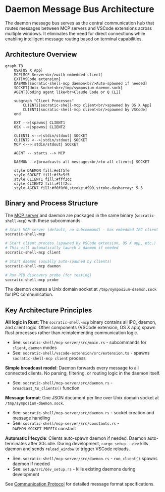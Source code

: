 # Daemon Message Bus Architecture

The daemon message bus serves as the central communication hub that routes messages between MCP servers and VSCode extensions across multiple windows. It eliminates the need for direct connections while enabling intelligent message routing based on terminal capabilities.

## Architecture Overview

```mermaid
graph TB
    OSX[OS X App]
    MCP[MCP Server<br/>with embedded client]
    EXT[VSCode extension]
    DAEMON[socratic-shell-mcp daemon<br/>Auto-spawned if needed]
    SOCKET[Unix Socket<br>/tmp/symposium-daemon.sock]
    AGENT[Coding agent like<br>Claude Code or Q CLI]
    
    subgraph "Client Processes"
        CLIENT2[socratic-shell-mcp client<br/>spawned by OS X App]
        CLIENT1[socratic-shell-mcp client<br/>spawned by VSCode]
    end
    
    EXT -->|spawns| CLIENT1
    OSX -->|spawns| CLIENT2
    
    CLIENT1 <-->|stdin/stdout| SOCKET
    CLIENT2 <-->|stdin/stdout| SOCKET
    MCP <-->|stdin/stdout| SOCKET

    AGENT -- starts --> MCP
    
    DAEMON -->|broadcasts all messages<br/>to all clients| SOCKET
    
    style DAEMON fill:#e1f5fe
    style SOCKET fill:#f3e5f5
    style CLIENT1 fill:#fff2cc
    style CLIENT2 fill:#fff2cc
    style AGENT fill:#f0f0f0,stroke:#999,stroke-dasharray: 5 5
```

## Binary and Process Structure

The [MCP server](./mcp-server.md) and daemon are packaged in the same binary (`socratic-shell-mcp`) with these subcommands:

```bash
# Start MCP server (default, no subcommand) - has embedded IPC client
socratic-shell-mcp

# Start client process (spawned by VSCode extension, OS X app, etc.)
# This will automatically launch a daemon if needed
socratic-shell-mcp client

# Start daemon (usually auto-spawned by clients)  
socratic-shell-mcp daemon

# Run PID discovery probe (for testing)
socratic-shell-mcp probe
```

The daemon creates a Unix domain socket at `/tmp/symposium-daemon.sock` for IPC communication.

## Key Architecture Principles

**All logic in Rust**: The `socratic-shell-mcp` binary contains all IPC, daemon, and client logic. Other components (VSCode extension, OS X app) spawn Rust processes rather than reimplementing communication logic.
- See: `socratic-shell/mcp-server/src/main.rs` - subcommands for `client`, `daemon` modes
- See: `socratic-shell/vscode-extension/src/extension.ts` - spawns `socratic-shell-mcp client` process

**Simple broadcast model**: Daemon forwards every message to all connected clients. No parsing, filtering, or routing logic in the daemon itself.
- See: `socratic-shell/mcp-server/src/daemon.rs` - `broadcast_to_clients()` function

**Message format**: One JSON document per line over Unix domain socket at `/tmp/symposium-daemon.sock`.
- See: `socratic-shell/mcp-server/src/daemon.rs` - socket creation and message handling
- See: `socratic-shell/mcp-server/src/constants.rs` - `DAEMON_SOCKET_PREFIX` constant

**Automatic lifecycle**: Clients auto-spawn daemon if needed. Daemon auto-terminates after 30s idle. During development, `cargo setup --dev` kills daemon and sends `reload_window` to trigger VSCode reloads.
- See: `socratic-shell/mcp-server/src/daemon.rs` - `run_client()` spawns daemon if needed
- See: `setup/src/dev_setup.rs` - kills existing daemons during development

See [Communication Protocol](./protocol.md) for detailed message format specifications.
